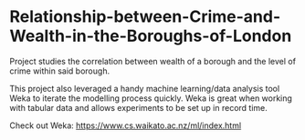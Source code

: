 # Relationship-between-Crime-and-Wealth-in-the-Boroughs-of-London
Project studies the correlation between wealth of a borough and the level of crime within said borough.

This project also leveraged a handy machine learning/data analysis tool Weka to iterate the modelling process quickly. Weka is great when working with tabular data and allows experiments to be set up in record time.

Check out Weka: https://www.cs.waikato.ac.nz/ml/index.html
